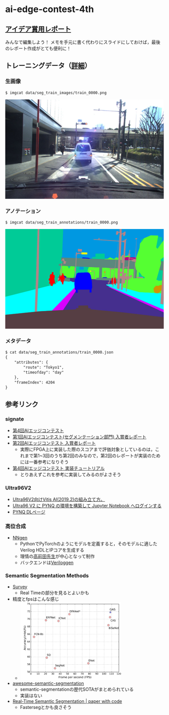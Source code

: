# ai-edge-contest-4th

## [アイデア賞用レポート](https://docs.google.com/presentation/d/1eMQ7aspS-UqENqdJxmf0atEmAJCLnW1w9lUrTRBmPeg/edit?usp=sharing)
みんなで編集しよう！
メモを手元に書く代わりにスライドにしておけば，最後のレポート作成がとても便利に！

## トレーニングデータ（[詳細](https://github.com/kondounagi/ai-edge-contest-4th/wiki/Dataset%E3%81%AE%E8%A9%B3%E7%B4%B0)）
### 生画像
```
$ imgcat data/seg_train_images/train_0000.png
```
<img src="/pics/seg_train_images/train_0000.jpg">

### アノテーション
```
$ imgcat data/seg_train_annotations/train_0000.png
```
 <img src="/pics/seg_train_annotations/train_0000.png">

### メタデータ
```
$ cat data/seg_train_annotations/train_0000.json
{
    "attributes": {
        "route": "Tokyo1",
        "timeofday": "day"
    },
    "frameIndex": 4204
}
```

## 参考リンク
### signate
* [第4回AIエッジコンテスト](https://signate.jp/competitions/285)
* [第1回AIエッジコンテスト(セグメンテーション部門) 入賞者レポート](https://signate.jp/competitions/143/discussions/ai1-3)
* [第2回AIエッジコンテスト 入賞者レポート](https://signate.jp/competitions/191/summary)
  * 実際にFPGA上に実装した際のスコアまで評価対象としているのは，これまで第1~3回のうち第2回のみなので，第2回のレポートが実装のためには一番参考になりそう
* [第4回AIエッジコンテスト 実装チュートリアル](https://signate.jp/competitions/285#Tutorial)
  * とりあえずこれを参考に実装してみるのがよさそう

### Ultra96V2  
* [Ultra96V2向けVitis AI(2019.2)の組み立て方。](https://qiita.com/basaro_k/items/e71a7fcb1125cf8df7d2)
* [Ultra96 V2 に PYNQ の環境を構築して Jupyter Notebook へログインする](https://qiita.com/osamasao/items/cf0da1e53e633d4d8348)
* [PYNQ DLページ](http://www.pynq.io/board.html)

### 高位合成
* [NNgen](https://github.com/NNgen/nngen)
  * PythonでPyTorchのようにモデルを定義すると，そのモデルに適したVerilog HDLとIPコアを生成する
  * 理情の[高前田先生](https://sites.google.com/site/shinyaty/home-japanese)が中心となって制作
  * バックエンドは[Veriloggen](https://github.com/PyHDI/veriloggen)

### Semantic Segmentation Methods
* [Survey](https://www.sciencedirect.com/science/article/pii/S1568494618302813)
  * Real Timeの部分を見るとよいかも
* 精度とfpsはこんな感じ
  * <img src="/pics/fps-acc.png" width="320px">
* [awesome-semantic-segmentation](https://github.com/mrgloom/awesome-semantic-segmentation)
  * semantic-segmentationの歴代SOTAがまとめられている
  * 実装はない
* [Real-Time Semantic Segmentation | paper with code](https://paperswithcode.com/sota/real-time-semantic-segmentation-on-cityscapes)
  * Fastersegとかも良さそう
